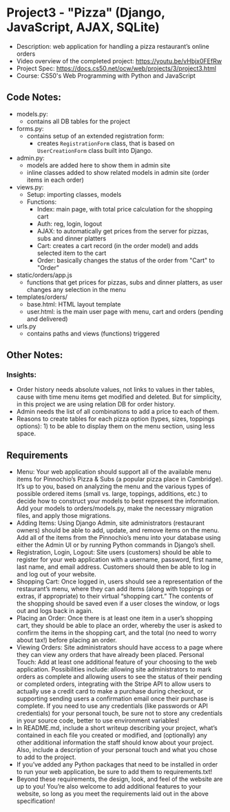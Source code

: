 # Project3 - "Pizza" (Django, JavaScript, AJAX, SQLite)
- Description: web application for handling a pizza restaurant’s online orders
- Video overview of the completed project: https://youtu.be/vHbjx0FEfRw 
- Project Spec: https://docs.cs50.net/ocw/web/projects/3/project3.html
- Course: CS50's Web Programming with Python and JavaScript


## Code Notes:

- models.py: 
    - contains all DB tables for the project
- forms.py:
    - contains setup of an extended registration form: 
        - creates `RegistrationForm` class, that is based on `UserCreationForm` class built into Django.
- admin.py:
    - models are added here to show them in admin site
    - inline classes added to show related models in admin site (order items in each order)
- views.py:
    - Setup: importing classes, models
    - Functions:
        - Index: main page, with total price calculation for the shopping cart
        - Auth: reg, login, logout
        - AJAX: to automatically get prices from the server for pizzas, subs and dinner platters
        - Cart: creates a cart record (in the order model) and adds selected item to the cart
        - Order: basically changes the status of the order from "Cart" to "Order" 
- static/orders/app.js
    - functions that get prices for pizzas, subs and dinner platters, as user changes any selection in the menu
- templates/orders/
    - base.html: HTML layout template
    - user.html: is the main user page with menu, cart and orders (pending and delivered)
- urls.py
    - contains paths and views (functions) triggered

## Other Notes:

### Insights:
- Order history needs absolute values, not links to values in ther tables, cause with time menu items get modified and deleted. But for simplicity, in this project we are using relation DB for order history. 
- Admin needs the list of all combinations to add a price to each of them.
- Reasons to create tables for each pizza option (types, sizes, toppings options): 1) to be able to display them on the menu section, using less space.

## Requirements

- Menu: Your web application should support all of the available menu items for Pinnochio’s Pizza & Subs (a popular pizza place in Cambridge). It’s up to you, based on analyzing the menu and the various types of possible ordered items (small vs. large, toppings, additions, etc.) to decide how to construct your models to best represent the information. Add your models to orders/models.py, make the necessary migration files, and apply those migrations.
- Adding Items: Using Django Admin, site administrators (restaurant owners) should be able to add, update, and remove items on the menu. Add all of the items from the Pinnochio’s menu into your database using either the Admin UI or by running Python commands in Django’s shell.
- Registration, Login, Logout: Site users (customers) should be able to register for your web application with a username, password, first name, last name, and email address. Customers should then be able to log in and log out of your website.
- Shopping Cart: Once logged in, users should see a representation of the restaurant’s menu, where they can add items (along with toppings or extras, if appropriate) to their virtual “shopping cart.” The contents of the shopping should be saved even if a user closes the window, or logs out and logs back in again.
- Placing an Order: Once there is at least one item in a user’s shopping cart, they should be able to place an order, whereby the user is asked to confirm the items in the shopping cart, and the total (no need to worry about tax!) before placing an order.
- Viewing Orders: Site administrators should have access to a page where they can view any orders that have already been placed.
Personal Touch: Add at least one additional feature of your choosing to the web application. Possibilities include: allowing site administrators to mark orders as complete and allowing users to see the status of their pending or completed orders, integrating with the Stripe API to allow users to actually use a credit card to make a purchase during checkout, or supporting sending users a confirmation email once their purchase is complete. If you need to use any credentials (like passwords or API credentials) for your personal touch, be sure not to store any credentials in your source code, better to use environment variables!
- In README.md, include a short writeup describing your project, what’s contained in each file you created or modified, and (optionally) any other additional information the staff should know about your project. Also, include a description of your personal touch and what you chose to add to the project.
- If you’ve added any Python packages that need to be installed in order to run your web application, be sure to add them to requirements.txt!
- Beyond these requirements, the design, look, and feel of the website are up to you! You’re also welcome to add additional features to your website, so long as you meet the requirements laid out in the above specification!
